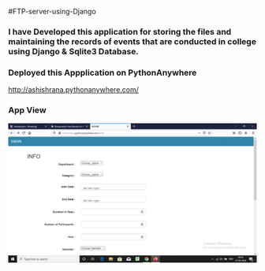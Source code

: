 #FTP-server-using-Django
### I have Developed this application for storing the files and maintaining the records of events that are conducted in college using Django & Sqlite3 Database.

### Deployed this Appplication on PythonAnywhere
http://ashishrana.pythonanywhere.com/

### App View

![](https://github.com/ashishrana080699/FTP-server-using-Django/blob/master/Screenshott.png)
